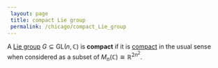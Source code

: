 ```yaml
---
 layout: page
 title: compact Lie group
 permalink: /chicago/compact_Lie_group
---
```

A [Lie group](https://defsmath.github.io/DefsMath/Lie_group) $G\subseteq \text{GL}(n,\mathbb C)$ is **compact** if it is [compact](https://defsmath.github.io/DefsMath/compact) in the usual sense when considered as a subset of $M_n(\mathbb C) \cong \mathbb R^{2n^2}.$

